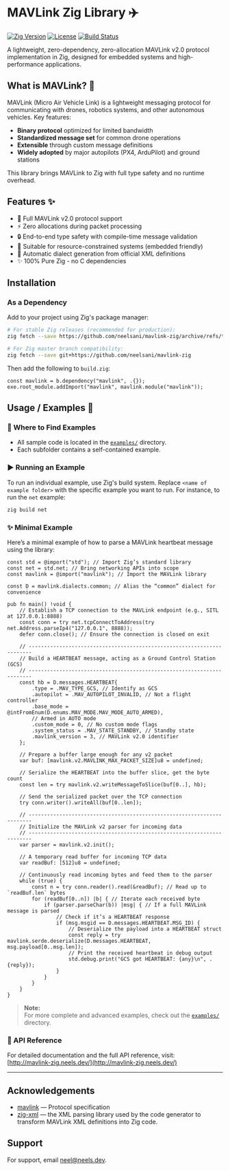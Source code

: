 # MAVLink Zig Library ✈️

[![Zig Version](https://img.shields.io/badge/Zig-0.14.0-%23f7a41d.svg)](https://ziglang.org/)
[![License](https://img.shields.io/badge/License-MIT-blue.svg)](LICENSE)
[![Build Status](https://github.com/neelsani/mavlink-zig/actions/workflows/build.yaml/badge.svg)](https://github.com/neelsani/mavlink-zig/actions)

A lightweight, zero-dependency, zero-allocation MAVLink v2.0 protocol implementation in Zig, designed for embedded systems and high-performance applications.

## What is MAVLink? 🚁

MAVLink (Micro Air Vehicle Link) is a lightweight messaging protocol for communicating with drones, robotics systems, and other autonomous vehicles. Key features:

- **Binary protocol** optimized for limited bandwidth
- **Standardized message set** for common drone operations
- **Extensible** through custom message definitions
- **Widely adopted** by major autopilots (PX4, ArduPilot) and ground stations

This library brings MAVLink to Zig with full type safety and no runtime overhead.

## Features ✨

- 🚀 Full MAVLink v2.0 protocol support
- ⚡ Zero allocations during packet processing
- 🔒 End-to-end type safety with compile-time message validation
- 🔋 Suitable for resource-constrained systems (embedded friendly)
- 🔄 Automatic dialect generation from official XML definitions
- ✨ 100% Pure Zig - no C dependencies

## Installation

### As a Dependency

Add to your project using Zig's package manager:

```sh
# For stable Zig releases (recommended for production):
zig fetch --save https://github.com/neelsani/mavlink-zig/archive/refs/tags/vX.Y.Z.tar.gz

# For Zig master branch compatibility:
zig fetch --save git+https://github.com/neelsani/mavlink-zig
```
Then add the following to `build.zig`:

```zig
const mavlink = b.dependency("mavlink", .{});
exe.root_module.addImport("mavlink", mavlink.module("mavlink"));
```

## Usage / Examples 🚀

### 📂 Where to Find Examples

- All sample code is located in the [`examples/`](examples/) directory.
- Each subfolder contains a self-contained example.

### ▶️ Running an Example

To run an individual example, use Zig's build system. Replace `<name of example folder>` with the specific example you want to run. For instance, to run the `net` example:

```sh
zig build net
```

### ✨ Minimal Example

Here’s a minimal example of how to parse a MAVLink heartbeat message using the library:

```zig
const std = @import("std"); // Import Zig’s standard library
const net = std.net; // Bring networking APIs into scope
const mavlink = @import("mavlink"); // Import the MAVLink library

const D = mavlink.dialects.common; // Alias the “common” dialect for convenience

pub fn main() !void {
    // Establish a TCP connection to the MAVLink endpoint (e.g., SITL at 127.0.0.1:8888)
    const conn = try net.tcpConnectToAddress(try net.Address.parseIp4("127.0.0.1", 8888));
    defer conn.close(); // Ensure the connection is closed on exit

    // -----------------------------------------------------------------------
    // Build a HEARTBEAT message, acting as a Ground Control Station (GCS)
    // -----------------------------------------------------------------------
    const hb = D.messages.HEARTBEAT{
        .type = .MAV_TYPE_GCS, // Identify as GCS
        .autopilot = .MAV_AUTOPILOT_INVALID, // Not a flight controller
        .base_mode = @intFromEnum(D.enums.MAV_MODE.MAV_MODE_AUTO_ARMED),
        // Armed in AUTO mode
        .custom_mode = 0, // No custom mode flags
        .system_status = .MAV_STATE_STANDBY, // Standby state
        .mavlink_version = 3, // MAVLink v2.0 identifier
    };

    // Prepare a buffer large enough for any v2 packet
    var buf: [mavlink.v2.MAVLINK_MAX_PACKET_SIZE]u8 = undefined;

    // Serialize the HEARTBEAT into the buffer slice, get the byte count
    const len = try mavlink.v2.writeMessageToSlice(buf[0..], hb);

    // Send the serialized packet over the TCP connection
    try conn.writer().writeAll(buf[0..len]);

    // -----------------------------------------------------------------------
    // Initialize the MAVLink v2 parser for incoming data
    // -----------------------------------------------------------------------
    var parser = mavlink.v2.init();

    // A temporary read buffer for incoming TCP data
    var readBuf: [512]u8 = undefined;

    // Continuously read incoming bytes and feed them to the parser
    while (true) {
        const n = try conn.reader().read(&readBuf); // Read up to `readBuf.len` bytes
        for (readBuf[0..n]) |b| { // Iterate each received byte
            if (parser.parseChar(b)) |msg| { // If a full MAVLink message is parsed
                // Check if it’s a HEARTBEAT response
                if (msg.msgid == D.messages.HEARTBEAT.MSG_ID) {
                    // Deserialize the payload into a HEARTBEAT struct
                    const reply = try mavlink.serde.deserialize(D.messages.HEARTBEAT, msg.payload[0..msg.len]);
                    // Print the received heartbeat in debug output
                    std.debug.print("GCS got HEARTBEAT: {any}\n", .{reply});
                }
            }
        }
    }
}
```

> **Note:**  
> For more complete and advanced examples, check out the [`examples/`](examples/) directory.

### 📖 API Reference

For detailed documentation and the full API reference, visit:  
[http://mavlink-zig.neels.dev/](http://mavlink-zig.neels.dev/)

---

## Acknowledgements
- [mavlink](https://mavlink.io/en/) — Protocol specification
- [zig-xml](https://github.com/ianprime0509/zig-xml) — the XML parsing library used by the code generator to transform MAVLink XML definitions into Zig code.  

## Support

For support, email neel@neels.dev.